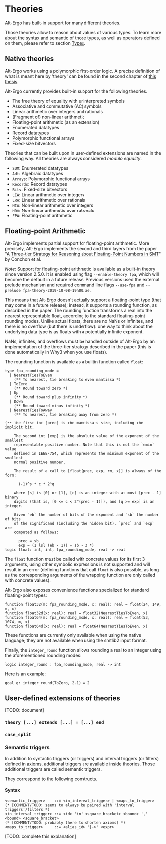 
# Theories

Alt-Ergo has built-in support for many different theories.

Those theories allow to reason about values of various types. To learn more about the syntax and semantic of those types, as well as operators defined on them, please refer to section [Types](02_types/index).

## Native theories

Alt-Ergo works using a polymorphic first-order logic.
A precise definition of what is meant here by 'theory' can be found in the second chapter of [this thesis](https://tel.archives-ouvertes.fr/file/index/docid/842555/filename/VD2_IGUERNELALA_MOHAMED_10062013.pdf).

Alt-Ergo currently provides built-in support for the following theories.

* The free theory of equality with uninterpreted symbols
* Associative and commutative (AC) symbols
* Linear arithmetic over integers and rationals
* (Fragment of) non-linear arithmetic
* Floating-point arithmetic (as an extension)
* Enumerated datatypes
* Record datatypes
* Polymorphic functional arrays
* Fixed-size bitvectors

Theories that can be built upon in user-defined extensions are named in the following way.
All theories are always considered *modulo equality*.

* `SUM`: Enumerated datatypes
* `Adt`: Algebraic datatypes
* `Arrays`: Polymorphic functional arrays
* `Records`: Record datatypes
* `Bitv`: Fixed-size bitvectors
* `LIA`: Linear arithmetic over integers
* `LRA`: Linear arithmetic over rationals
* `NIA`: Non-linear arithmetic over integers
* `NRA`: Non-linear arithmetic over rationals
* `FPA`: Floating-point arithmetic


## Floating-point Arithmetic

Alt-Ergo implements partial support for floating-point arithmetic. More
precisely, Alt-Ergo implements the second and third layers from the paper "[A
Three-tier Strategy for Reasoning about Floating-Point Numbers in
SMT](https://inria.hal.science/hal-01522770)" by Conchon et al.

*Note*: Support for floating-point arithmetic is available as a built-in theory
since version 2.5.0. It is enabled using flag `--enable-theory fpa`, which will
become the default in a future release. Previous versions used the external
prelude mechanism and required command line flags `--use-fpa` and
`--prelude fpa-theory-2019-10-08-19h00.ae`.

This means that Alt-Ergo doesn't actually support a floating-point type (that
may come in a future release); instead, it supports a rounding function, as
described in the paper.  The rounding function transforms a real into the
nearest representable float, according to the standard floating-point rounding
modes. Unlike actual floats, there are no NaNs or infinites, and there is no
overflow (but there is underflow): one way to think about the underlying data
type is as floats with a potentially infinite exponent.

NaNs, infinites, and overflows must be handled outside of Alt-Ergo by an
implementation of the three-tier strategy described in the paper (this is done
automatically in Why3 when you use floats).

The rounding function is available as a builtin function called `float`:

```alt-ergo
type fpa_rounding_mode =
  | NearestTiesToEven
    (** To nearest, tie breaking to even mantissa *)
  | ToZero
    (** Round toward zero *)
  | Up
    (** Round toward plus infinity *)
  | Down
    (** Round toward minus infinity *)
  | NearestTiesToAway
    (** To nearest, tie breaking away from zero *)

(** The first int [prec] is the mantissa's size, including the implicit bit.

    The second int [exp] is the absolute value of the exponent of the smallest
    representable positive number. Note that this is not the `emin` value
    defined in IEEE-754, which represents the minimum exponent of the smallest
    normal positive number.

    The result of a call to [float(prec, exp, rm, x)] is always of the form:

      (-1)^s * c * 2^q

    where [s] is [0] or [1], [c] is an integer with at most [prec - 1] binary
    digits (that is, [0 <= c < 2^(prec - 1)]), and [q >= exp] is an integer.

    Given `eb` the number of bits of the exponent and `sb` the number of bits
    of the significand (including the hidden bit), `prec` and `exp` are
    computed as follows:

      prec = sb
      exp = (1 lsl (eb - 1)) + sb - 3 *)
logic float: int, int, fpa_rounding_mode, real -> real
```

The `float` function *must* be called with concrete values for its first 3
arguments, using other symbolic expressions is not supported and will result in
an error (defining functions that call `float` is also possible, as long as the
corresponding arguments of the wrapping function are only called with concrete
values).

Alt-Ergo also exposes convenience functions specialized for standard
floating-point types:

```alt-ergo
function float32(m: fpa_rounding_mode, x: real): real = float(24, 149, m, x)
function float32d(x: real): real = float32(NearestTiesToEven, x)
function float64(m: fpa_rounding_mode, x: real): real = float(53, 1074, m, x)
function float64d(x: real): real = float64(NearestTiesToEven, x)
```

These functions are currently only available when using the native language;
they are not available when using the smtlib2 input format.

Finally, the `integer_round` function allows rounding a real to an integer
using the aforementioned rounding modes:

```alt-ergo
logic integer_round : fpa_rounding_mode, real -> int
```

Here is an example:

```alt-ergo
goal g: integer_round(ToZero, 2.1) = 2
```

## User-defined extensions of theories

[TODO: document]

### `theory [...] extends [...] = [...] end`

### `case_split`

### Semantic triggers

In addition to syntactic triggers (or triggers) and interval triggers (or filters) defined in [axioms](03_declaration_of_axioms.md), additional triggers are available inside theories.
Those additional triggers are called semantic triggers.

They correspond to the following constructs.

#### Syntax

```
<semantic_trigger>    ::= <in_interval_trigger> | <maps_to_trigger>
(* [COMMENT/TODO: seems to always be paired with 'interval triggers'/filters *)
<in_interval_trigger> ::= <id> 'in' <square_bracket> <bound> ',' <bound> <square_bracket>
(* [COMMENT/TODO: probably there to shorten axioms] *)
<maps_to_trigger>     ::= <alias_id> '|->' <expr>
```

[TODO: complete this explanation]
